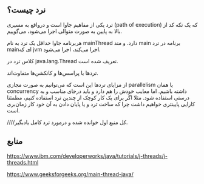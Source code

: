 نرد چیست؟
---

ترد یکی از مفاهیم جاوا است و درواقع به مسیری (path of execution) که یک تکه کد از بالا به پایین به صورت متوالی اجرا می‌شود، می‌گوییم.

هربرنامه جاوا حداقل یک ترد به نام mainThread دارد.
و متد main برنامه در ترد mainای که jvm  اجرا می‌کند، اجرا می‌شود.

کلاس ترد در java.lang.Thread تعریف شده است.

ترد‌ها با پراسس‌ها و کانکشن‌ها متفاوت‌اند. 

از مزایای ترد‌ها این است که می‌توانیم به صورت مجازی parallelism یا همان concurrency داشته باشیم.
اما معایب خودش را هم دارد و باید درجای مناسب و به درستی استفاده شود. مثلا اگر برای یک کار کوچک از چندین ترد استفاده کنیم، مطمئنا کارایی پایینتری خواهیم داشت چرا که ساخت ترد و یا پایان دادن به آن خود کار زمان‌بری است.



////کل منبع اول خوانده شده و درمورد ترد کامل یادبگیر.


منابع
---

https://www.ibm.com/developerworks/java/tutorials/j-threads/j-threads.html

https://www.geeksforgeeks.org/main-thread-java/